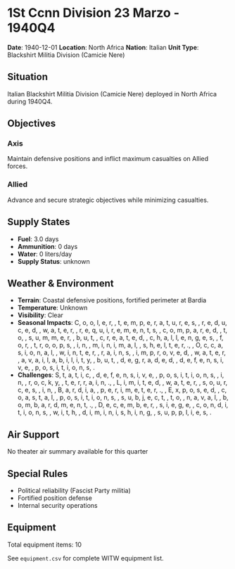 # 1St Ccnn Division 23 Marzo - 1940Q4

**Date**: 1940-12-01
**Location**: North Africa
**Nation**: Italian
**Unit Type**: Blackshirt Militia Division (Camicie Nere)

## Situation

Italian Blackshirt Militia Division (Camicie Nere) deployed in North Africa during 1940Q4.

## Objectives

### Axis
Maintain defensive positions and inflict maximum casualties on Allied forces.

### Allied
Advance and secure strategic objectives while minimizing casualties.

## Supply States

- **Fuel**: 3.0 days
- **Ammunition**: 0 days
- **Water**: 0 liters/day
- **Supply Status**: unknown

## Weather & Environment

- **Terrain**: Coastal defensive positions, fortified perimeter at Bardia
- **Temperature**: Unknown
- **Visibility**: Clear
- **Seasonal Impacts**: C, o, o, l, e, r,  , t, e, m, p, e, r, a, t, u, r, e, s,  , r, e, d, u, c, e, d,  , w, a, t, e, r,  , r, e, q, u, i, r, e, m, e, n, t, s,  , c, o, m, p, a, r, e, d,  , t, o,  , s, u, m, m, e, r,  , b, u, t,  , c, r, e, a, t, e, d,  , c, h, a, l, l, e, n, g, e, s,  , f, o, r,  , t, r, o, o, p, s,  , i, n,  , m, i, n, i, m, a, l,  , s, h, e, l, t, e, r, .,  , O, c, c, a, s, i, o, n, a, l,  , w, i, n, t, e, r,  , r, a, i, n, s,  , i, m, p, r, o, v, e, d,  , w, a, t, e, r,  , a, v, a, i, l, a, b, i, l, i, t, y,  , b, u, t,  , d, e, g, r, a, d, e, d,  , d, e, f, e, n, s, i, v, e,  , p, o, s, i, t, i, o, n, s, .
- **Challenges**: S, t, a, t, i, c,  , d, e, f, e, n, s, i, v, e,  , p, o, s, i, t, i, o, n, s,  , i, n,  , r, o, c, k, y,  , t, e, r, r, a, i, n, .,  , L, i, m, i, t, e, d,  , w, a, t, e, r,  , s, o, u, r, c, e, s,  , i, n,  , B, a, r, d, i, a,  , p, e, r, i, m, e, t, e, r, .,  , E, x, p, o, s, e, d,  , c, o, a, s, t, a, l,  , p, o, s, i, t, i, o, n, s,  , s, u, b, j, e, c, t,  , t, o,  , n, a, v, a, l,  , b, o, m, b, a, r, d, m, e, n, t, .,  , D, e, c, e, m, b, e, r,  , s, i, e, g, e,  , c, o, n, d, i, t, i, o, n, s,  , w, i, t, h,  , d, i, m, i, n, i, s, h, i, n, g,  , s, u, p, p, l, i, e, s, .

## Air Support

No theater air summary available for this quarter

## Special Rules

- Political reliability (Fascist Party militia)
- Fortified position defense
- Internal security operations

## Equipment

Total equipment items: 10

See `equipment.csv` for complete WITW equipment list.
